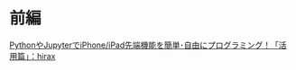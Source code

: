 # 前編

[PythonやJupyterでiPhone/iPad先端機能を簡単･自由にプログラミング！「活用篇」：hirax](https://techbookfest.org/product/1WiyV4LEev3f4YrzesRKWV?productVariantID=axX32srsSgtLtZWUtjkj99)
